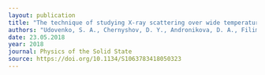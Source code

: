 ```yaml
---
layout: publication
title: "The technique of studying X-ray scattering over wide temperature range in an electric field"
authors: "Udovenko, S. A., Chernyshov, D. Y., Andronikova, D. A., Filimonov, A. V., & Vakhrushev, S. B."
date: 23.05.2018
year: 2018
journal: Physics of the Solid State
source: https://doi.org/10.1134/S1063783418050323
---
```

